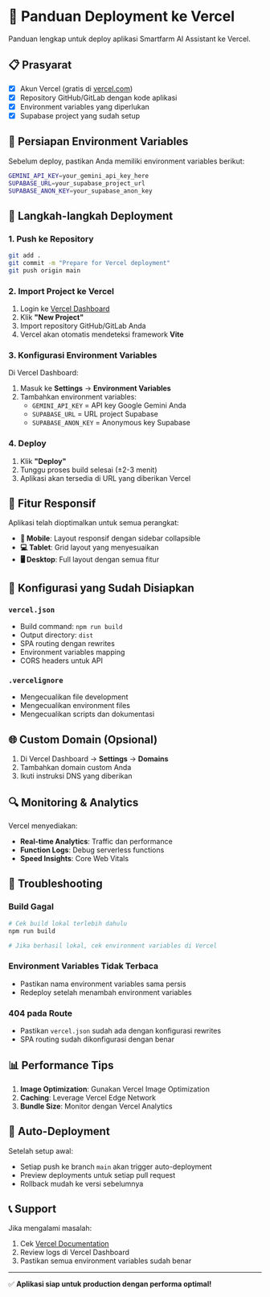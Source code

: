 # 🚀 Panduan Deployment ke Vercel

Panduan lengkap untuk deploy aplikasi Smartfarm AI Assistant ke Vercel.

## 📋 Prasyarat

- [x] Akun Vercel (gratis di [vercel.com](https://vercel.com))
- [x] Repository GitHub/GitLab dengan kode aplikasi
- [x] Environment variables yang diperlukan
- [x] Supabase project yang sudah setup

## 🔧 Persiapan Environment Variables

Sebelum deploy, pastikan Anda memiliki environment variables berikut:

```bash
GEMINI_API_KEY=your_gemini_api_key_here
SUPABASE_URL=your_supabase_project_url
SUPABASE_ANON_KEY=your_supabase_anon_key
```

## 🚀 Langkah-langkah Deployment

### 1. Push ke Repository

```bash
git add .
git commit -m "Prepare for Vercel deployment"
git push origin main
```

### 2. Import Project ke Vercel

1. Login ke [Vercel Dashboard](https://vercel.com/dashboard)
2. Klik **"New Project"**
3. Import repository GitHub/GitLab Anda
4. Vercel akan otomatis mendeteksi framework **Vite**

### 3. Konfigurasi Environment Variables

Di Vercel Dashboard:

1. Masuk ke **Settings** → **Environment Variables**
2. Tambahkan environment variables:
   - `GEMINI_API_KEY` = API key Google Gemini Anda
   - `SUPABASE_URL` = URL project Supabase
   - `SUPABASE_ANON_KEY` = Anonymous key Supabase

### 4. Deploy

1. Klik **"Deploy"**
2. Tunggu proses build selesai (±2-3 menit)
3. Aplikasi akan tersedia di URL yang diberikan Vercel

## 📱 Fitur Responsif

Aplikasi telah dioptimalkan untuk semua perangkat:

- **📱 Mobile**: Layout responsif dengan sidebar collapsible
- **💻 Tablet**: Grid layout yang menyesuaikan
- **🖥️ Desktop**: Full layout dengan semua fitur

## 🔧 Konfigurasi yang Sudah Disiapkan

### `vercel.json`
- Build command: `npm run build`
- Output directory: `dist`
- SPA routing dengan rewrites
- Environment variables mapping
- CORS headers untuk API

### `.vercelignore`
- Mengecualikan file development
- Mengecualikan environment files
- Mengecualikan scripts dan dokumentasi

## 🌐 Custom Domain (Opsional)

1. Di Vercel Dashboard → **Settings** → **Domains**
2. Tambahkan domain custom Anda
3. Ikuti instruksi DNS yang diberikan

## 🔍 Monitoring & Analytics

Vercel menyediakan:
- **Real-time Analytics**: Traffic dan performance
- **Function Logs**: Debug serverless functions
- **Speed Insights**: Core Web Vitals

## 🚨 Troubleshooting

### Build Gagal
```bash
# Cek build lokal terlebih dahulu
npm run build

# Jika berhasil lokal, cek environment variables di Vercel
```

### Environment Variables Tidak Terbaca
- Pastikan nama environment variables sama persis
- Redeploy setelah menambah environment variables

### 404 pada Route
- Pastikan `vercel.json` sudah ada dengan konfigurasi rewrites
- SPA routing sudah dikonfigurasi dengan benar

## 📊 Performance Tips

1. **Image Optimization**: Gunakan Vercel Image Optimization
2. **Caching**: Leverage Vercel Edge Network
3. **Bundle Size**: Monitor dengan Vercel Analytics

## 🔄 Auto-Deployment

Setelah setup awal:
- Setiap push ke branch `main` akan trigger auto-deployment
- Preview deployments untuk setiap pull request
- Rollback mudah ke versi sebelumnya

## 📞 Support

Jika mengalami masalah:
1. Cek [Vercel Documentation](https://vercel.com/docs)
2. Review logs di Vercel Dashboard
3. Pastikan semua environment variables sudah benar

---

✅ **Aplikasi siap untuk production dengan performa optimal!**